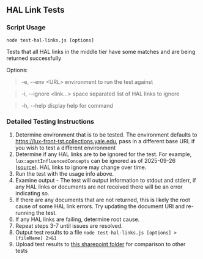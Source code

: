 ## HAL Link Tests

### Script Usage
`node test-hal-links.js [options]`

Tests that all HAL links in the middle tier have some matches and are being returned successfully

Options:
> -e, --env \<URL>         environment to run the test against

>-i, --ignore \<link...>  space separated list of HAL links to ignore

>-h, --help              display help for command

### Detailed Testing Instructions
1. Determine environment that is to be tested. The environment defaults to https://lux-front-tst.collections.yale.edu, pass in a different base URL if you wish to test a different environment
2. Determine if any HAL links are to be ignored for the test. For example, `lux:agentInfluencedConcepts` can be ignored as of 2025-09-26 ([source](https://teams.microsoft.com/l/message/19:351e0281aaa144d0812b960d216958c6@thread.tacv2/1758895901602?tenantId=dd8cbebb-2139-4df8-b411-4e3e87abeb5c&groupId=4620eac6-0955-4c69-93e8-b493b21f0df6&parentMessageId=1758895901602&teamName=ML%2F%20Cultural%20Heritage%20Support&channelName=1%20-%20LUX_ML&createdTime=1758895901602)). HAL links to ignore may change over time.
3. Run the test with the usage info above.
4. Examine output - The test will output information to stdout and stderr, if any HAL links or documents are not received there will be an error indicating so.
5. If there are any documents that are not returned, this is likely the root cause of some HAL link errors. Try updating the document URI and re-running the test.
6. If any HAL links are failing, determine root cause.
7. Repeat steps 3-7 until issues are resolved.
8. Output test results to a file `node test-hal-links.js [options] > [fileName] 2>&1`
9. Upload test results to [this sharepoint folder](https://yaleedu.sharepoint.com/sites/MarkLogic/Shared%20Documents/Forms/AllItems.aspx?csf=1&web=1&e=ggaXD7&CID=5ae29583%2D0db3%2D4900%2Db273%2D8e19a68ad7cd&FolderCTID=0x0120001363E73515A48741B5983AF0225A4CBD&id=%2Fsites%2FMarkLogic%2FShared%20Documents%2F1%20%2D%20LUX%5FML%2FHAL%20Link%20Tests) for comparison to other tests
